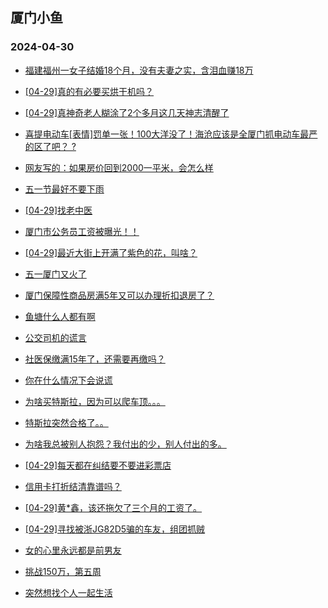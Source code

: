 ## 厦门小鱼 
### 2024-04-30

+ [福建福州一女子结婚18个月，没有夫妻之实，含泪血赚18万](http://bbs.xmfish.com/read-htm-tid-18183512.html)

+ [[04-29]真的有必要买烘干机吗？](http://bbs.xmfish.com/read-htm-tid-18183530.html)

+ [[04-29]真神奇老人糊涂了2个多月这几天神志清醒了](http://bbs.xmfish.com/read-htm-tid-18183475.html)

+ [喜提电动车[表情]罚单一张！100大洋没了！海沧应该是全厦门抓电动车最严的区了吧？
?](http://bbs.xmfish.com/read-htm-tid-18183472.html)

+ [网友写的：如果房价回到2000一平米，会怎么样](http://bbs.xmfish.com/read-htm-tid-18183490.html)

+ [五一节最好不要下雨](http://bbs.xmfish.com/read-htm-tid-18183522.html)

+ [[04-29]找老中医](http://bbs.xmfish.com/read-htm-tid-18183537.html)

+ [厦门市公务员工资被曝光！！](http://bbs.xmfish.com/read-htm-tid-18183549.html)

+ [[04-29]最近大街上开满了紫色的花，叫啥？](http://bbs.xmfish.com/read-htm-tid-18183463.html)

+ [五一厦门又火了](http://bbs.xmfish.com/read-htm-tid-18183521.html)

+ [厦门保障性商品房满5年又可以办理折扣退房了？](http://bbs.xmfish.com/read-htm-tid-18183560.html)

+ [鱼塘什么人都有啊](http://bbs.xmfish.com/read-htm-tid-18183552.html)

+ [公交司机的谎言](http://bbs.xmfish.com/read-htm-tid-18183565.html)

+ [社医保缴满15年了，还需要再缴吗？](http://bbs.xmfish.com/read-htm-tid-18183719.html)

+ [你在什么情况下会说谎](http://bbs.xmfish.com/read-htm-tid-18183691.html)

+ [为啥买特斯拉，因为可以爬车顶。。。](http://bbs.xmfish.com/read-htm-tid-18183720.html)

+ [特斯拉突然合格了。。](http://bbs.xmfish.com/read-htm-tid-18183755.html)

+ [为啥我总被别人抱怨？我付出的少，别人付出的多。](http://bbs.xmfish.com/read-htm-tid-18183681.html)

+ [[04-29]每天都在纠结要不要进彩票店](http://bbs.xmfish.com/read-htm-tid-18183573.html)

+ [信用卡打折结清靠谱吗？](http://bbs.xmfish.com/read-htm-tid-18183616.html)

+ [[04-29]黄*鑫，该还拖欠了三个月的工资了。](http://bbs.xmfish.com/read-htm-tid-18183685.html)

+ [[04-29]寻找被浙JG82D5骗的车友，组团抓贼](http://bbs.xmfish.com/read-htm-tid-18183741.html)

+ [女的心里永远都是前男友](http://bbs.xmfish.com/read-htm-tid-18183808.html)

+ [挑战150万，第五周](http://bbs.xmfish.com/read-htm-tid-18183669.html)

+ [突然想找个人一起生活](http://bbs.xmfish.com/read-htm-tid-18183724.html)

